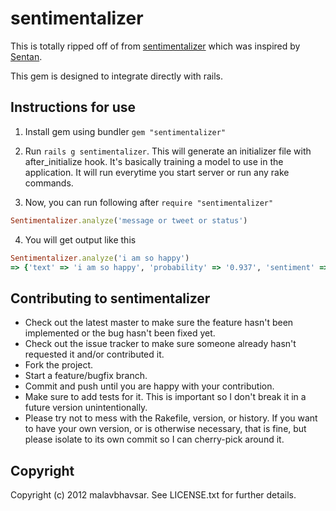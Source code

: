 # sentimentalizer

This is totally ripped off of from [sentimentalizer](https://github.com/kouphax/sentimentalizer/) which was inspired by [Sentan](https://github.com/martinrue/Sentan).

This gem is designed to integrate directly with rails.

## Instructions for use

1. Install gem using bundler `gem "sentimentalizer"`

2. Run `rails g sentimentalizer`. This will generate an initializer file with after_initialize hook. It's basically training a model to use in the application. It will run everytime you start server or run any rake commands.

3. Now, you can run following after ```require "sentimentalizer"``` 
```ruby
Sentimentalizer.analyze('message or tweet or status')
```

4. You will get output like this 
```ruby
Sentimentalizer.analyze('i am so happy')
=> {'text' => 'i am so happy', 'probability' => '0.937', 'sentiment' => ':)' }
```

## Contributing to sentimentalizer
 
* Check out the latest master to make sure the feature hasn't been implemented or the bug hasn't been fixed yet.
* Check out the issue tracker to make sure someone already hasn't requested it and/or contributed it.
* Fork the project.
* Start a feature/bugfix branch.
* Commit and push until you are happy with your contribution.
* Make sure to add tests for it. This is important so I don't break it in a future version unintentionally.
* Please try not to mess with the Rakefile, version, or history. If you want to have your own version, or is otherwise necessary, that is fine, but please isolate to its own commit so I can cherry-pick around it.

## Copyright

Copyright (c) 2012 malavbhavsar. See LICENSE.txt for
further details.


